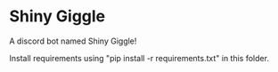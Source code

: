 # Shiny Giggle

A discord bot named Shiny Giggle!


Install requirements using "pip install -r requirements.txt" in this folder.